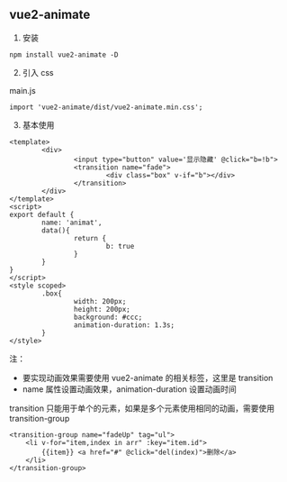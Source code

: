 ## vue2-animate

1. 安装
```
npm install vue2-animate -D
```

2. 引入 css

main.js
```
import 'vue2-animate/dist/vue2-animate.min.css';
```

3. 基本使用
```
<template>
        <div>
                <input type="button" value='显示隐藏' @click="b=!b">
                <transition name="fade">
                        <div class="box" v-if="b"></div>
                </transition>
        </div>
</template>
<script>
export default {
        name: 'animat',
        data(){
                return {
                        b: true
                }
        }
}
</script>
<style scoped>
        .box{
                width: 200px;
                height: 200px;
                background: #ccc;
                animation-duration: 1.3s;
        }
</style>
```

注：
* 要实现动画效果需要使用 vue2-animate 的相关标签，这里是 transition
* name 属性设置动画效果，animation-duration 设置动画时间

transition 只能用于单个的元素，如果是多个元素使用相同的动画，需要使用 transition-group

```
<transition-group name="fadeUp" tag="ul">
	<li v-for="item,index in arr" :key="item.id">
		{{item}} <a href="#" @click="del(index)">删除</a>
	</li>
</transition-group>
```
